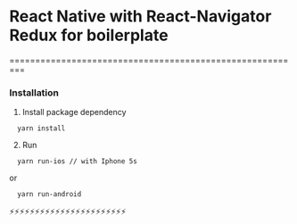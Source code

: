 # React Native with React-Navigator Redux for boilerplate
=========================================================

### Installation
1. Install package dependency
```
  yarn install
```

2. Run
```
  yarn run-ios // with Iphone 5s
```
or
```
  yarn run-android
```


⚡️⚡️⚡️⚡️⚡️⚡️⚡️⚡️⚡️⚡️⚡️⚡️⚡️⚡️⚡️⚡️⚡️⚡️⚡️⚡️⚡️⚡️⚡️